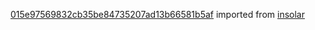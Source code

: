 [015e97569832cb35be84735207ad13b66581b5af](https://github.com/insolar/insolar/commit/015e97569832cb35be84735207ad13b66581b5af) imported from [insolar](https://github.com/insolar/insolar)
